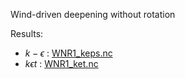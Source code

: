 Wind-driven deepening without rotation

Results:
- $k - \epsilon$ : [WNR1_keps.nc](test_cases/WNR1_keps.nc)
- $k \epsilon t$ : [WNR1_ket.nc](test_cases/WNR1_ket.nc)
